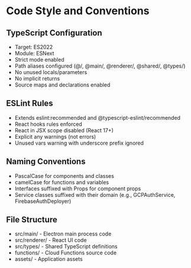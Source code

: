 # Code Style and Conventions

## TypeScript Configuration
- Target: ES2022
- Module: ESNext
- Strict mode enabled
- Path aliases configured (@/, @main/, @renderer/, @shared/, @types/)
- No unused locals/parameters
- No implicit returns
- Source maps and declarations enabled

## ESLint Rules
- Extends eslint:recommended and @typescript-eslint/recommended
- React hooks rules enforced
- React in JSX scope disabled (React 17+)
- Explicit any warnings (not errors)
- Unused vars warning with underscore prefix ignored

## Naming Conventions
- PascalCase for components and classes
- camelCase for functions and variables
- Interfaces suffixed with Props for component props
- Service classes suffixed with their domain (e.g., GCPAuthService, FirebaseAuthDeployer)

## File Structure
- src/main/ - Electron main process code
- src/renderer/ - React UI code
- src/types/ - Shared TypeScript definitions
- functions/ - Cloud Functions source code
- assets/ - Application assets